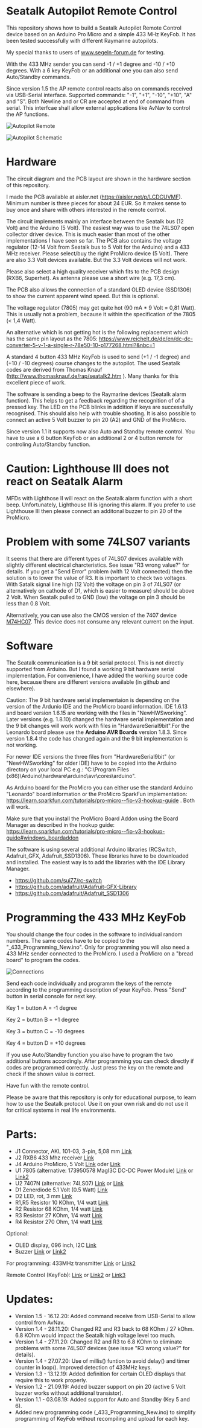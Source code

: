 # Seatalk Autopilot Remote Control

This repository shows how to build a Seatalk Autopilot Remote Control device based on an Arduino Pro Micro and a simple 433 MHz KeyFob. It has been tested successfully with different Raymarine autopilots.

My special thanks to users of www.segeln-forum.de for testing.

With the 433 MHz sender you can send -1 / +1 degree and -10 / +10 degrees. With a 6 key KeyFob or an additional one you can also send Auto/Standby commands.

Since version 1.5 the AP remote control reacts also on commands received via USB-Serial interface. Supported commands: "-1", "+1", "-10", "+10", "A" and "S". Both Newline and or CR are accepted at end of command from serial. This interfcae shall allow external applications like AvNav to control the AP functions.

![Autopilot Remote](https://github.com/AK-Homberger/Seatalk-Autopilot-Remote-Control/blob/master/IMG_0857.JPG)

![Autopilot Schematic](https://github.com/AK-Homberger/Seatalk-Autopilot-Remote-Control/blob/master/Remote%20Pilot%20Schematics.png)

# Hardware
The circuit diagram and the PCB layout are shown in the hardware section of this repository.

I made the PCB available at aisler.net (https://aisler.net/p/LCDCUVMF). Minimum number is three pieces for about 24 EUR. So it makes sense to buy once and share with others interested in the remote control.

The circuit implements mainly an interface between the Seatalk bus (12 Volt) and the Arduino (5 Volt).
The easiest way was to use the 74LS07 open collector driver device. This is much easier than most of the other implementations I have seen so far. The PCB also contains the voltage regulator (12-14 Volt from Seatalk bus to 5 Volt for the Arduino) and a 433 MHz receiver. Please select/buy the right ProMicro device (5 Volt). There are also 3.3 Volt devices available. But the 3.3 Volt devices will not work.

Please also select a high quality receiver which fits to the PCB design (RXB6, Superhet). As antenna please use a short wire (e.g. 17,3 cm).

The PCB also allows the connection of a standard OLED device (SSD1306) to show the current apparent wind speed. But this is optional.

The voltage regulator (7805) may get quite hot (90 mA * 9 Volt = 0,81 Watt). This is usually not a problem, because it within the specification of the 7805 (< 1,4 Watt).

An alternative which is not getting hot is the following replacement which has the same pin layout as the 7805: https://www.reichelt.de/de/en/dc-dc-converter-5-v-1-a-single-r-78e50-10-p177268.html?&nbc=1

A standard 4 button 433 MHz KeyFob is used to send (+1 / -1 degree) and (+10 / -10 degrees) course changes to the autopilot.
The used Seatalk codes are derived from Thomas Knauf (http://www.thomasknauf.de/rap/seatalk2.htm ). Many thanks for this excellent piece of work.

The software is sending a beep to the Raymarine devices (Seatalk alarm function). This helps to get a feedback regarding the recognition of of a pressed key. The LED on the PCB blinks in addition if keys are successfully recognised. This should also help with trouble shooting. It is also possible to connect an active 5 Volt buzzer to pin 20 (A2) and GND of the ProMicro.

Since version 1.1 it supports now also Auto and Standby remote control. You have to use a 6 button KeyFob or an additional 2 or 4 button remote for controling Auto/Standby function.

# Caution: Lighthouse III does not react on Seatalk Alarm 
MFDs with Lighthose II will react on the Seatalk alarm function with a short beep. Unfortunately, Lighthouse III is ignoring this alarm. If you prefer to use Lighthouse III then please connect an additonal buzzer to pin 20 of the ProMicro.

# Problem with some 74LS07 variants
It seems that there are different types of 74LS07 devices available with slightly different electrical charcteristics. See issue "R3 wrong value?" for details.
If you get a "Send Error" problem (with 12 Volt connected) then the solution is to lower the value of R3. It is important to check two voltages. With Satalk signal line high (12 Volt) the voltage on pin 3 of 74LS07 (or alternatively on cathode of D1, which is easier to measure) should be above 2 Volt. When Seatalk pulled to GND (low) the voltage on pin 3 should be less than 0.8 Volt.

Alternatively, you can use also the CMOS version of the 7407 device [M74HC07](https://www.digchip.com/datasheets/download_datasheet.php?id=2014542&part-number=74HC07). This device does not consume any relevant current on the input.


# Software
The Seatalk communication is a 9 bit serial protocol. This is not directly supported from Arduino. But I found a working 9 bit hardware serial implementation. For convenience, I have added the working source code here, because there are different versions available (in github and elsewhere).

Caution: The 9 bit hardware serial implementaion is depending on the version of the Ardunio IDE and the ProMicro board information. IDE 1.6.13  and board version 1.6.15 are working with the files in "NewHWSworking". Later versions (e.g. 1.8.10) changed the hardware serial implementation and the 9 bit changes will work work with files in "HardwareSerial9bit".For the Leonardo board please use the **Arduino AVR Boards** version 1.8.3. Since version 1.8.4 the code has changed again and the 9 bit implementation is not working.

For newer IDE versions the three files from "HardwareSerial9bit" (or "NewHWSworking" for older IDE) have to be copied into the Arduino directory on your local PC e.g.: "C:\Program Files (x86)\Arduino\hardware\arduino\avr\cores\arduino".

As Arduino board for the ProMicro you can either use the standard Arduino "Leonardo" board information or the ProMicro  SparkFun implementation: https://learn.sparkfun.com/tutorials/pro-micro--fio-v3-hookup-guide . Both will work.

Make sure that you install the ProMicro Board Addon using the Board Manager as described in the hookup guide: https://learn.sparkfun.com/tutorials/pro-micro--fio-v3-hookup-guide#windows_boardaddon

The software is using several additional Arduino libraries (RCSwitch, Adafruit_GFX, Adafruit_SSD1306). These libraries have to be downloaded and installed. The easiest way is to add the libraries with the IDE Library Manager.

- https://github.com/sui77/rc-switch
- https://github.com/adafruit/Adafruit-GFX-Library
- https://github.com/adafruit/Adafruit_SSD1306

# Programming the 433 MHz KeyFob

You should change the four codes in the software to individual random numbers. The same codes have to be copied to the "_433_Programming_New.ino". Only for programming you will also need a 433 MHz sender connected to the ProMicro.
I used a ProMicro on a "bread board" to program the codes. 

![Connections](https://github.com/AK-Homberger/Seatalk-Autopilot-Remote-Control/blob/master/Programming%20connections.JPG)

Send each code individually and programm the keys of the remote according to the programming description of your KeyFob. Press "Send" button in serial console for next key. 

Key 1 = button A = -1 degree

Key 2 = button B =  +1 degree

Key 3 = button C = -10 degrees

Key 4 = button D = +10 degrees

If you use Auto/Standby function you also have to program the two additional buttons accordingly. After programming you can check directly if codes are programmed correctly. Just press the key on the remote and check if the shown value is correct.

Have fun with the remote control.

Please be aware that this repository is only for educational purpose, to learn how to use the Seatalk protocol. Use it on your own risk and do not use it for critical systems in real life environments.

# Parts:

- J1  Connector, AKL 101-03, 3-pin, 5,08 mm [Link](https://www.reichelt.com/index.html?ACTION=446&LA=0&nbc=1&q=akl%20101-03)
- J2  RXB6 433 Mhz receiver [Link](https://www.makershop.de/en/module/funk/rxb6-433mhz-antenne/)
- J4  Arduino ProMicro, 5 Volt [Link](https://eckstein-shop.de/HIMALAYA-basic-Pro-micro-5V-16MHz-Arduino-mini-Leonardo-compatible-board)  oder [Link](https://www.amazon.de/Micro-ATmega32U4-Arduino-Leonardo-%C3%A4hnlich/dp/B01D0OI90U)
- U1  7805  (alternative: 173950578 MagI3C DC-DC Power Module) [Link](https://www.reichelt.com/de/en/voltage-regulator-up-to-1-5-a-positive-to-220--a-7805-p23443.html?&trstct=pos_0&nbc=1) or [Link2](https://www.reichelt.de/de/en/dc-dc-converter-5-v-1-a-single-r-78e50-10-p177268.html?&nbc=1)
- U2  7407N (alternative: 74LS07) [Link](https://www.reichelt.com/de/en/index.html?ACTION=446&LA=446&nbc=1&q=7407n) or [Link](https://csd-electronics.de/ICs/Logik/74LS/74LS07-DIP14::283.html?pk_campaign=google_shopping&pk_kwd=74LS07-DIP14&gclid=EAIaIQobChMIrLSWjb-O7AIVird3Ch0ClQEdEAQYBCABEgJCdPD_BwE)
- D1  Zenerdiode 5.1 Volt (0.5 Watt) [Link](https://www.reichelt.com/de/en/zener-diode-0-5-w-5-1-v-zf-5-1-p23137.html?&trstct=pos_0&nbc=1)
- D2  LED, rot, 3 mm [Link](https://www.reichelt.com/de/en/led-3-mm-low-current-red-led-3mm-2ma-rt-p21626.html?&trstct=pos_8&nbc=1)
- R1,R5 Resistor 10 KOhm, 1/4 watt [Link](https://www.reichelt.com/de/en/carbon-film-resistor-1-4w-5-10-kilo-ohms-1-4w-10k-p1338.html?&nbc=1)
- R2  Resistor 68 KOhm, 1/4 watt [Link](https://www.reichelt.com/de/en/carbon-film-resistor-1-4-w-5-68-kohm-1-4w-68k-p1462.html?&nbc=1)
- R3  Resistor 27 KOhm, 1/4 watt [Link](https://www.reichelt.com/de/en/carbon-film-resistor-1-4-w-5-27-kohm-1-4w-27k-p1392.html?&nbc=1)
- R4  Resistor 270 Ohm, 1/4 watt [Link](https://www.reichelt.com/de/en/carbon-film-resistor-1-4-w-5-270-ohm-1-4w-270-p1390.html?&nbc=1)


Optional:
- OLED display,  096 inch, I2C [Link](https://www.makershop.de/en/display/oled/096-oled-display-blau/)
- Buzzer  [Link](https://www.makershop.de/en/module/audio/aktiver-summer/) or [Link2](https://www.conrad.de/de/p/makerfactory-mf-6402168-aktiver-summer-2134056.html)

For programming:
433MHz transmitter [Link](https://www.makershop.de/en/module/funk/superheterodyne-433-mhz-sender/) or [Link2](https://www.makershop.de/en/module/funk/433-sender-empfaenger/)

Remote Control (KeyFob):  [Link](https://www.amazon.de/XCSOURCE-Elektrische-Universal-Garagentor-Fernbedienung-Ersatz-Schl%C3%BCsselanh%C3%A4nger-HS641/dp/B01KJRGMHI/ref=sr_1_9?__mk_de_DE=%C3%85M%C3%85%C5%BD%C3%95%C3%91&dchild=1&keywords=433+mhz+fernbedienung&qid=1601302510&sr=8-9) or [Link2](https://www.amazon.de/EasyULT-Handsender-Fernbedienung-Automatische-Garagentor%C3%B6ffner/dp/B0829WXGR5/ref=sr_1_15?__mk_de_DE=%C3%85M%C3%85%C5%BD%C3%95%C3%91&dchild=1&keywords=433+mhz+fernbedienung&qid=1601307082&sr=8-15) or [Link3](https://de.aliexpress.com/item/4000850169472.html?spm=a2g0s.9042311.0.0.15244c4dubWD35)


# Updates:

- Version 1.5 - 16.12.20: Added command receive from USB-Serial to allow control from AvNav.
- Version 1.4 - 28.11.20: Changed R2 and R3 back to 68 KOhm / 27 kOhm. 6.8 KOhm would impact the Seatalk high voltage level too much.
- Version 1.4 - 27.11.20: Changed R2 and R3 to 6.8 KOhm to eliminate problems with some 74LS07 devices (see issue "R3 wrong value?" for details).
- Version 1.4 - 27.07.20: Use of millis() funtion to avoid delay() and timer counter in loop(). Improved detection of 433MHz keys.
- Version 1.3 - 13.12.19: Added definition for certain OLED displays that require this to work properly.
- Version 1.2 - 21.09.19: Added buzzer support on pin 20 (active 5 Volt buzzer works without additional transistor).
- Version 1.1 - 03.08.19: Added support for Auto and Standby (Key 5 and 6).
- Added new programming code (_433_Programming_New.ino) to simplify programming of KeyFob without recompiling and upload for each key.
